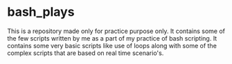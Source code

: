 # bash_plays
This is a repository made only for practice purpose only. It contains some of the few scripts written by me as a part of my practice of bash scripting.
It contains some very basic scripts like use of loops along with some of the complex scripts that are based on real time scenario's.
